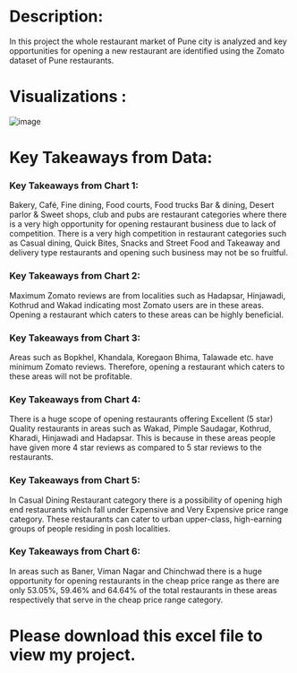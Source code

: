 # Description:
In this project the whole restaurant market of Pune city is analyzed and key opportunities for opening a new restaurant are identified using the Zomato dataset of Pune restaurants.

# Visualizations :

![image](https://github.com/Anugrah2402/Pune-restaurant-opening---Zomato-dataset-Dashboard/assets/114797140/2a148a19-e77d-4596-8e47-b3d3446d004d)

# Key Takeaways from Data:

### Key Takeaways from Chart 1:
Bakery, Café, Fine dining, Food courts, Food trucks Bar & dining, Desert parlor & Sweet shops, club and pubs are restaurant categories where there is a very high opportunity for opening restaurant business due to lack of competition.
There is a very high competition in restaurant categories such as Casual dining, Quick Bites, Snacks and Street Food and Takeaway and delivery type restaurants and opening such business may not be so fruitful.

### Key Takeaways from Chart 2:
Maximum Zomato reviews are from localities such as Hadapsar, Hinjawadi, Kothrud and Wakad indicating most Zomato users are in these areas.
Opening a restaurant which caters to these areas can be highly beneficial.

### Key Takeaways from Chart 3:
Areas such as Bopkhel, Khandala, Koregaon Bhima, Talawade etc. have minimum Zomato reviews.
Therefore, opening a restaurant which caters to these areas will not be profitable.

### Key Takeaways from Chart 4:
There is a huge scope of opening restaurants offering Excellent (5 star) Quality restaurants in areas such as Wakad, Pimple Saudagar, Kothrud, Kharadi, Hinjawadi and Hadapsar.
This is because in these areas people have given more 4 star reviews as compared to 5 star reviews to the restaurants.

### Key Takeaways from Chart 5:
In Casual Dining Restaurant category there is a possibility of opening high end restaurants which fall under Expensive and Very Expensive price range category.
These restaurants can cater to urban upper-class, high-earning groups of people residing in posh localities.

### Key Takeaways from Chart 6:
In areas such as Baner, Viman Nagar and Chinchwad there is a huge opportunity for opening restaurants in the cheap price range as there are only 53.05%, 59.46% and 64.64% of the total restaurants in these areas respectively that serve in the cheap price range category.

# Please download this excel file to view my project.
